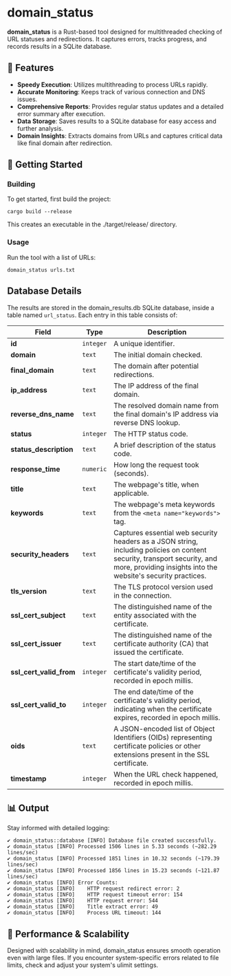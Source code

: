 # domain_status
**domain_status** is a Rust-based tool designed for multithreaded checking of URL statuses and redirections. It captures errors, tracks progress, and records results in a SQLite database.

## 🌟 Features

* **Speedy Execution**: Utilizes multithreading to process URLs rapidly.
* **Accurate Monitoring**: Keeps track of various connection and DNS issues.
* **Comprehensive Reports**: Provides regular status updates and a detailed error summary after execution.
* **Data Storage**: Saves results to a SQLite database for easy access and further analysis.
* **Domain Insights**: Extracts domains from URLs and captures critical data like final domain after redirection.

## 🔧 Getting Started

### Building
To get started, first build the project:

    cargo build --release

This creates an executable in the ./target/release/ directory.

### Usage
Run the tool with a list of URLs:

    domain_status urls.txt

## Database Details
The results are stored in the domain_results.db SQLite database, inside a table named `url_status`. Each entry in this table consists of:

| Field                   | Type      | Description                                                                                                                                                                            |
|-------------------------|-----------|----------------------------------------------------------------------------------------------------------------------------------------------------------------------------------------|
| **id**                  | `integer` | A unique identifier.                                                                                                                                                                   |
| **domain**              | `text`    | The initial domain checked.                                                                                                                                                            |
| **final_domain**        | `text`    | The domain after potential redirections.                                                                                                                                               |
| **ip_address**          | `text`    | The IP address of the final domain.                                                                                                                                                    |
| **reverse_dns_name**    | `text`    | The resolved domain name from the final domain's IP address via reverse DNS lookup.                                                                                                    |
| **status**              | `integer` | The HTTP status code.                                                                                                                                                                  |
| **status_description**  | `text`    | A brief description of the status code.                                                                                                                                                |
| **response_time**       | `numeric` | How long the request took (seconds).                                                                                                                                                   |
| **title**               | `text`    | The webpage's title, when applicable.                                                                                                                                                  |
| **keywords**            | `text`    | The webpage's meta keywords from the `<meta name="keywords">` tag.                                                                                                                     |
| **security_headers**    | `text`    | Captures essential web security headers as a JSON string, including policies on content security, transport security, and more, providing insights into the website's security practices. |
| **tls_version**         | `text`    | The TLS protocol version used in the connection.                                                                                                                                       |
| **ssl_cert_subject**    | `text`    | The distinguished name of the entity associated with the certificate.                                                                                                                  |
| **ssl_cert_issuer**     | `text`    | The distinguished name of the certificate authority (CA) that issued the certificate.                                                                                                  |
| **ssl_cert_valid_from** | `integer` | The start date/time of the certificate's validity period, recorded in epoch millis.                                                                                                    |
| **ssl_cert_valid_to**   | `integer` | The end date/time of the certificate's validity period, indicating when the certificate expires, recorded in epoch millis.                                                             |
| **oids**                | `text`    | A JSON-encoded list of Object Identifiers (OIDs) representing certificate policies or other extensions present in the SSL certificate.                                                 |
| **timestamp**           | `integer` | When the URL check happened, recorded in epoch millis.                                                                                                                                 |

## 📊 Output
Stay informed with detailed logging:

```plaintext
✔️ domain_status::database [INFO] Database file created successfully.
✔️ domain_status [INFO] Processed 1506 lines in 5.33 seconds (~282.29 lines/sec)
✔️ domain_status [INFO] Processed 1851 lines in 10.32 seconds (~179.39 lines/sec)
✔️ domain_status [INFO] Processed 1856 lines in 15.23 seconds (~121.87 lines/sec)
✔️ domain_status [INFO] Error Counts:
✔️ domain_status [INFO]    HTTP request redirect error: 2
✔️ domain_status [INFO]    HTTP request timeout error: 154
✔️ domain_status [INFO]    HTTP request error: 544
✔️ domain_status [INFO]    Title extract error: 49
✔️ domain_status [INFO]    Process URL timeout: 144
```

## 🚀 Performance & Scalability
Designed with scalability in mind, domain_status ensures smooth operation even with large files. If you encounter system-specific errors related to file limits, check and adjust your system's ulimit settings.
